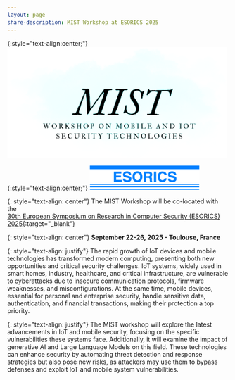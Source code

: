 ```yaml
---
layout: page
share-description: MIST Workshop at ESORICS 2025
---
```


{:style="text-align:center;"}
<img src="assets/img/MIST.png" alt="drawing" width="500"/>
<!--![logo](assets/img/MIST.png){:class="img-responsive"; style="width:350px; display:block; margin-right:auto; margin-left:auto;}-->

{:style="text-align:center;"}
<img src="assets/img/logo_esorics.png" alt="drawing" width="250"/>

<!--![logo](assets/img/logo_esorics.png){:class="img-responsive"; style="width:50px; display:block; margin-right:auto; margin-left:auto;}-->

<!--{: style="text-align: center"}
# MIST at [ESORICS 2025]

{: style="text-align: center"}
### Mobile and IoT Security Technologies
-->

{: style="text-align: center"}
The MIST Workshop will be co-located with the\
 [30th European Symposium on Research in Computer Security (ESORICS) 2025](https://esorics2025.sciencesconf.org/){:target="_blank"}

{: style="text-align: center"}
**September 22-26, 2025 - Toulouse, France**


{: style="text-align: justify"}
The rapid growth of IoT devices and mobile technologies has transformed modern computing, presenting both new opportunities and critical security challenges. IoT systems, widely used in smart homes, industry, healthcare, and critical infrastructure, are vulnerable to cyberattacks due to insecure communication protocols, firmware weaknesses, and misconfigurations. At the same time, mobile devices, essential for personal and enterprise security, handle sensitive data, authentication, and financial transactions, making their protection a top priority.

{: style="text-align: justify"}
The MIST workshop will explore the latest advancements in IoT and mobile security, focusing on the specific vulnerabilities these systems face. Additionally, it will examine the impact of generative AI and Large Language Models on this field. These technologies can enhance security by automating threat detection and response strategies but also pose new risks, as attackers may use them to bypass defenses and exploit IoT and mobile system vulnerabilities.
